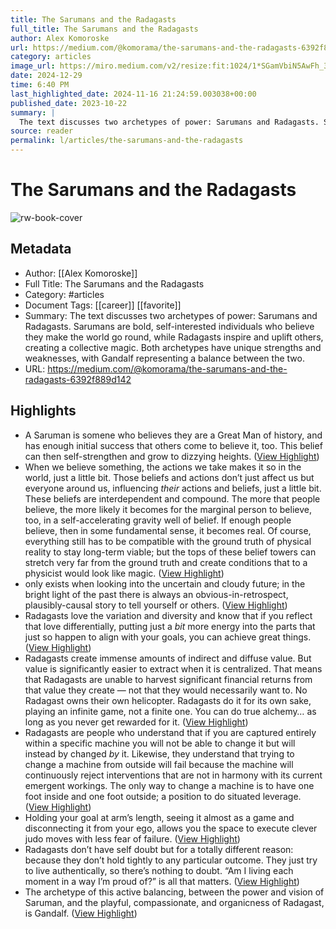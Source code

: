 ```yaml
---
title: The Sarumans and the Radagasts
full_title: The Sarumans and the Radagasts
author: Alex Komoroske
url: https://medium.com/@komorama/the-sarumans-and-the-radagasts-6392f889d142
category: articles
image_url: https://miro.medium.com/v2/resize:fit:1024/1*SGamVbiN5AwFh_3TnGC21A.png
date: 2024-12-29
time: 6:40 PM
last_highlighted_date: 2024-11-16 21:24:59.003038+00:00
published_date: 2023-10-22
summary: |
  The text discusses two archetypes of power: Sarumans and Radagasts. Sarumans are bold, self-interested individuals who believe they make the world go round, while Radagasts inspire and uplift others, creating a collective magic. Both archetypes have unique strengths and weaknesses, with Gandalf representing a balance between the two.
source: reader
permalink: l/articles/the-sarumans-and-the-radagasts
---
```

# The Sarumans and the Radagasts

![rw-book-cover](https://miro.medium.com/v2/resize:fit:1024/1*SGamVbiN5AwFh_3TnGC21A.png)

## Metadata
- Author: [[Alex Komoroske]]
- Full Title: The Sarumans and the Radagasts
- Category: #articles
- Document Tags: [[career]] [[favorite]] 
- Summary: The text discusses two archetypes of power: Sarumans and Radagasts. Sarumans are bold, self-interested individuals who believe they make the world go round, while Radagasts inspire and uplift others, creating a collective magic. Both archetypes have unique strengths and weaknesses, with Gandalf representing a balance between the two.
- URL: https://medium.com/@komorama/the-sarumans-and-the-radagasts-6392f889d142

## Highlights
- A Saruman is somene who believes they are a Great Man of history, and has enough initial success that others come to believe it, too. This belief can then self-strengthen and grow to dizzying heights. ([View Highlight](https://read.readwise.io/read/01j4s5fc182emq91grfzyps3qv))
- When we believe something, the actions we take makes it so in the world, just a little bit. Those beliefs and actions don’t just affect us but everyone around us, influencing *their* actions and beliefs, just a little bit. These beliefs are interdependent and compound. The more that people believe, the more likely it becomes for the marginal person to believe, too, in a self-accelerating gravity well of belief. If enough people believe, then in some fundamental sense, it becomes real. Of course, everything still has to be compatible with the ground truth of physical reality to stay long-term viable; but the tops of these belief towers can stretch very far from the ground truth and create conditions that to a physicist would look like magic. ([View Highlight](https://read.readwise.io/read/01jctzbqq1hghx6hbhmc65bqvr))
- only exists when looking into the uncertain and cloudy future; in the bright light of the past there is always an obvious-in-retrospect, plausibly-causal story to tell yourself or others. ([View Highlight](https://read.readwise.io/read/01jctzq0y46rsw7pawax5c5hmf))
- Radagasts love the variation and diversity and know that if you reflect that love differentially, putting just a *bit* more energy into the parts that just so happen to align with your goals, you can achieve great things. ([View Highlight](https://read.readwise.io/read/01jctzxsx19xpt8888nwyt8a1n))
- Radagasts create immense amounts of indirect and diffuse value. But value is significantly easier to extract when it is centralized. That means that Radagasts are unable to harvest significant financial returns from that value they create — not that they would necessarily want to. No Radagast owns their own helicopter. Radagasts do it for its own sake, playing an infinite game, not a finite one. You can do true alchemy… as long as you never get rewarded for it. ([View Highlight](https://read.readwise.io/read/01jcvdeh4d8skgmpqg2pp3af2p))
- Radagasts are people who understand that if you are captured entirely within a specific machine you will not be able to change it but will instead by changed *by* it. Likewise, they understand that trying to change a machine from outside will fail because the machine will continuously reject interventions that are not in harmony with its current emergent workings. The only way to change a machine is to have one foot inside and one foot outside; a position to do situated leverage. ([View Highlight](https://read.readwise.io/read/01jcvdg3wqdc8fhj74agpgdbqr))
- Holding your goal at arm’s length, seeing it almost as a game and disconnecting it from your ego, allows you the space to execute clever judo moves with less fear of failure. ([View Highlight](https://read.readwise.io/read/01jcvdgqg29cq2t39zdt43tfwq))
- Radagasts don’t have self doubt but for a totally different reason: because they don’t hold tightly to any particular outcome. They just try to live authentically, so there’s nothing to doubt. “Am I living each moment in a way I’m proud of?” is all that matters. ([View Highlight](https://read.readwise.io/read/01jcvdmj6rvf5d2yyn7bsqyyh2))
- The archetype of this active balancing, between the power and vision of Saruman, and the playful, compassionate, and organicness of Radagast, is Gandalf. ([View Highlight](https://read.readwise.io/read/01jcvdtrgssmjf9tw66zyhmvb7))


